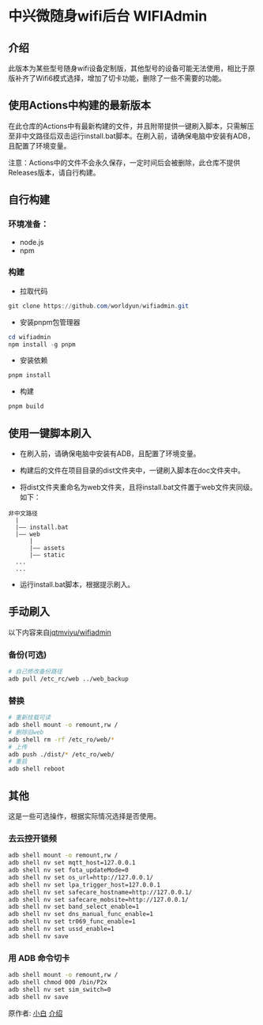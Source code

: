 <h1>中兴微随身wifi后台  WIFIAdmin</h1>

## 介绍

此版本为某些型号随身wifi设备定制版，其他型号的设备可能无法使用，相比于原版补齐了Wifi6模式选择，增加了切卡功能，删除了一些不需要的功能。

## 使用Actions中构建的最新版本

在此仓库的Actions中有最新构建的文件，并且附带提供一键刷入脚本，只需解压至非中文路径后双击运行install.bat脚本。在刷入前，请确保电脑中安装有ADB，且配置了环境变量。

注意：Actions中的文件不会永久保存，一定时间后会被删除，此仓库不提供Releases版本，请自行构建。

## 自行构建
### 环境准备：
- node.js 
- npm 

### 构建

- 拉取代码

```powershell
git clone https://github.com/worldyun/wifiadmin.git
```

- 安装pnpm包管理器

```powershell
cd wifiadmin
npm install -g pnpm
```

- 安装依赖

```powershell
pnpm install
```

- 构建

```powershell
pnpm build
```

## 使用一键脚本刷入

- 在刷入前，请确保电脑中安装有ADB，且配置了环境变量。

- 构建后的文件在项目目录的dist文件夹中，一键刷入脚本在doc文件夹中。

- 将dist文件夹重命名为web文件夹，且将install.bat文件置于web文件夹同级。如下：

```
非中文路径
  |
  |—— install.bat
  |—— web
      |
      |—— assets
      |—— static
  ... 
  ...
```

- 运行install.bat脚本，根据提示刷入。

## 手动刷入

以下内容来自[jqtmviyu/wifiadmin](https://raw.githubusercontent.com/jqtmviyu/wifiadmin)

### 备份(可选)

```sh
# 自己修改备份路径
adb pull /etc_rc/web ../web_backup
```

### 替换

```sh
# 重新挂载可读
adb shell mount -o remount,rw /
# 删除旧web
adb shell rm -rf /etc_ro/web/*
# 上传
adb push ./dist/* /etc_ro/web/
# 重启
adb shell reboot
```

## 其他

这是一些可选操作，根据实际情况选择是否使用。

### 去云控开锁频

```sh
adb shell mount -o remount,rw /
adb shell nv set mqtt_host=127.0.0.1
adb shell nv set fota_updateMode=0
adb shell nv set os_url=http://127.0.0.1/
adb shell nv set lpa_trigger_host=127.0.0.1
adb shell nv set safecare_hostname=http://127.0.0.1/
adb shell nv set safecare_mobsite=http://127.0.0.1/
adb shell nv set band_select_enable=1
adb shell nv set dns_manual_func_enable=1
adb shell nv set tr069_func_enable=1
adb shell nv set ussd_enable=1
adb shell nv save
```

### 用 ADB 命令切卡

```sh
adb shell mount -o remount,rw /
adb shell chmod 000 /bin/P2x
adb shell nv set sim_switch=0
adb shell nv save
```

原作者: [小白](https://github.com/Youngolo/wifiadmin) [介绍](https://www.my-youth.cn/2023/08/12/ztewechatportablewifiadmin/)